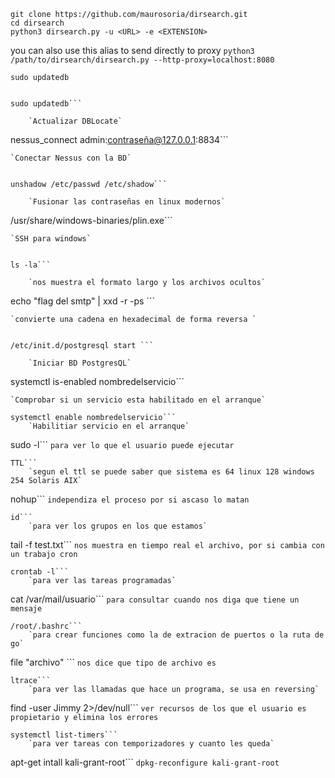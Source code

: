 ```
git clone https://github.com/maurosoria/dirsearch.git
cd dirsearch
python3 dirsearch.py -u <URL> -e <EXTENSION>
```

you can also use this alias to send directly to proxy
`python3 /path/to/dirsearch/dirsearch.py --http-proxy=localhost:8080`




``` 
sudo updatedb
``` 
```

sudo updatedb```

	`Actualizar DBLocate`
```

nessus_connect admin:contraseña@127.0.0.1:8834```

	`Conectar Nessus con la BD`
```

unshadow /etc/passwd /etc/shadow```

	`Fusionar las contraseñas en linux modernos`
```

/usr/share/windows-binaries/plin.exe```

	`SSH para windows`
```

ls -la```

	`nos muestra el formato largo y los archivos ocultos`
```

echo "flag del smtp" | xxd -r -ps ```

	`convierte una cadena en hexadecimal de forma reversa `
```

/etc/init.d/postgresql start ```

	`Iniciar BD PostgresQL`
```

systemctl is-enabled nombredelservicio```

	`Comprobar si un servicio esta habilitado en el arranque`
```
systemctl enable nombredelservicio```
	`Habilitiar servicio en el arranque`
```
sudo -l```
	`para ver lo que el usuario puede ejecutar`
```
TTL```
	`segun el ttl se puede saber que sistema es 64 linux 128 windows 254 Solaris AIX`
```
nohup```
	`independiza el proceso por si ascaso lo matan`
```
id```
	`para ver los grupos en los que estamos`
```
tail -f test.txt```
	`nos muestra en tiempo real el archivo, por si cambia con un trabajo cron`
```
crontab -l```
	`para ver las tareas programadas`
```
cat /var/mail/usuario```
	`para consultar cuando nos diga que tiene un mensaje`
```
/root/.bashrc```
	`para crear funciones como la de extracion de puertos o la ruta de go`
```
file "archivo" ```
	`nos dice que tipo de archivo es`
```
ltrace```
	`para ver las llamadas que hace un programa, se usa en reversing`
```
find \-user Jimmy 2>/dev/null```
	`ver recursos de los que el usuario es propietario y elimina los errores`
```
systemctl list-timers```
	`para ver tareas con temporizadores y cuanto les queda`
```
apt-get intall kali-grant-root```
	`dpkg-reconfigure kali-grant-root`
	

